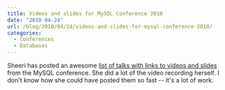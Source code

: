 ```yaml
---
title: Videos and slides for MySQL Conference 2010
date: "2010-04-24"
url: /blog/2010/04/24/videos-and-slides-for-mysql-conference-2010/
categories:
  - Conferences
  - Databases
---
```

Sheeri has posted an awesome [list of talks with links to videos and slides][1] from the MySQL conference. She did a lot of the video recording herself. I don't know how she could have posted them so fast -- it's a lot of work.

 [1]: http://www.pythian.com/news/11211/2010-oreilly-mysql-conference-slides-and-videos/

